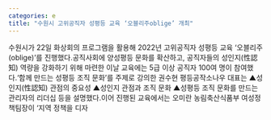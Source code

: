 ```yaml
---
categories: e
title: "수원시 고위공직자 성평등 교육 ‘오블리주oblige’ 개최"
---
```

수원시가 22일 화상회의 프로그램을 활용해 2022년 고위공직자 성평등 교육 ‘오블리주(oblige)’를 진행했다.공직사회에 양성평등 문화를 확산하고, 공직자들의 성인지(性認知) 역량을 강화하기 위해 마련한 이날 교육에는 5급 이상 공직자 100여 명이 참여했다.‘함께 만드는 성평등 조직 문화’를 주제로 강의한 권수현 평등공작소나우 대표는 ▲성인지(性認知) 관점의 중요성 ▲성인지 관점과 조직 문화 ▲성평등 조직 문화를 만드는 관리자의 리더십 등을 설명했다.이어 진행된 교육에서는 오미란 농림축산식품부 여성정책팀장이 ‘지역 정책을 디자